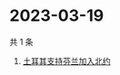 # 2023-03-19

共 1 条

<!-- BEGIN -->
<!-- 最后更新时间 Sun Mar 19 2023 03:07:02 GMT+0800 (China Standard Time) -->

1. [土耳其支持芬兰加入北约](https://www.zhihu.com/search?q=土耳其支持芬兰加入北约)

<!-- END -->
